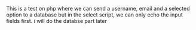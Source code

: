 This is a test on php where we can send a username, email and a selected option to a database but in the select script, we can only echo the input fields first. i will do the databse part later
